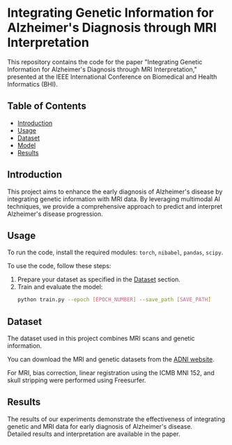 # Integrating Genetic Information for Alzheimer's Diagnosis through MRI Interpretation

This repository contains the code for the paper "Integrating Genetic Information for Alzheimer's Diagnosis through MRI Interpretation," presented at the IEEE International Conference on Biomedical and Health Informatics (BHI).

## Table of Contents
- [Introduction](#introduction)
- [Usage](#usage)
- [Dataset](#dataset)
- [Model](#model)
- [Results](#results)

## Introduction

This project aims to enhance the early diagnosis of Alzheimer's disease by integrating genetic information with MRI data. By leveraging multimodal AI techniques, we provide a comprehensive approach to predict and interpret Alzheimer's disease progression.

## Usage

To run the code, install the required modules: `torch`, `nibabel`, `pandas`, `scipy`.

To use the code, follow these steps:

1. Prepare your dataset as specified in the [Dataset](#dataset) section.
2. Train and evaluate the model:
    ```bash
    python train.py --epoch [EPOCH_NUMBER] --save_path [SAVE_PATH]
    ```

## Dataset

The dataset used in this project combines MRI scans and genetic information.

You can download the MRI and genetic datasets from the [ADNI website](https://adni.loni.usc.edu/).

For MRI, bias correction, linear registration using the ICMB MNI 152, and skull stripping were performed using Freesurfer.

## Results

The results of our experiments demonstrate the effectiveness of integrating genetic and MRI data for early diagnosis of Alzheimer's disease.  
Detailed results and interpretation are available in the paper.
